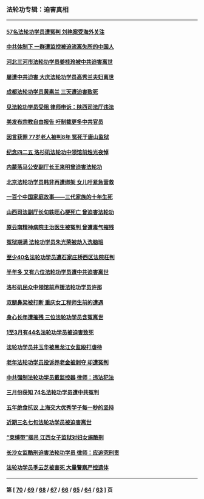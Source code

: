 ### 法轮功专辑：迫害真相
---
#### [57名法轮功学员遭冤判 刘艳案受海外关注](../../pages/nf4379/n13726210.md?05080430) 
#### [中共体制下 一群遭监控被迫流离失所的中国人](../../pages/nf4379/n13725531.md?05080430) 
#### [河北三河市法轮功学员姜桂玲被中共迫害离世](../../pages/nf4379/n13724089.md?05080430) 
#### [屡遭中共迫害 大庆法轮功学员高秀兰夫妇离世](../../pages/nf4379/n13723307.md?05080430) 
#### [成都法轮功学员黄素兰 三天遭迫害致死](../../pages/nf4379/n13722817.md?05080430) 
#### [见法轮功学员受阻 律师申诉：陕西司法厅违法](../../pages/nf4379/n13720981.md?05080430) 
#### [美发布宗教自由报告 吁制裁更多中共官员](../../pages/nf4379/n13720670.md?05080430) 
#### [因言获罪 77岁老人被判8年 冤死于唐山监狱](../../pages/nf4379/n13718512.md?05080430) 
#### [纪念四二五 洛杉矶法轮功中领馆前烛光夜悼](../../pages/nf4379/n13719557.md?05080430) 
#### [内蒙落马公安副厅长王来明曾迫害法轮功](../../pages/nf4379/n13717744.md?05080430) 
#### [北京法轮功学员韩非再遭绑架 女儿吁紧急营救](../../pages/nf4379/n13717927.md?05080430) 
#### [一百个中国家庭故事——三代家族的十年生死](../../pages/nf4379/n13716313.md?05080430) 
#### [山西司法副厅长句轶旺心梗死亡 曾迫害法轮功](../../pages/nf4379/n13716878.md?05080430) 
#### [原云南精神病院主治医生被冤判 曾遭毒气摧残](../../pages/nf4379/n13714548.md?05080430) 
#### [冤狱期满 法轮功学员朱光荣被劫入洗脑班](../../pages/nf4379/n13708358.md?05080430) 
#### [至少40名法轮功学员遭石家庄桥西区法院枉判](../../pages/nf4379/n13713749.md?05080430) 
#### [半年多 又有六位法轮功学员遭中共迫害离世](../../pages/nf4379/n13712382.md?05080430) 
#### [洛杉矶民众中领馆前声援法轮功学员许那](../../pages/nf4379/n13710251.md?05080430) 
#### [双腿鼻梁被打断 重庆女工程师生前的遭遇](../../pages/nf4379/n13709854.md?05080430) 
#### [身心长年遭摧残 三位法轮功学员含冤离世](../../pages/nf4379/n13692679.md?05080430) 
#### [1至3月有44名法轮功学员被迫害致死](../../pages/nf4379/n13704649.md?05080430) 
#### [法轮功学员井玉华被黑龙江女监殴打虐待](../../pages/nf4379/n13709102.md?05080430) 
#### [老年法轮功学员投诉养老金被剥夺 却遭冤判](../../pages/nf4379/n13697069.md?05080430) 
#### [中共强制法轮功学员戴监控器 律师：违法犯法](../../pages/nf4379/n13699665.md?05080430) 
#### [三月份获知 74名法轮功学员遭中共冤判](../../pages/nf4379/n13694951.md?05080430) 
#### [五年绝食抗议 上海交大优秀学子每一秒的坚持](../../pages/nf4379/n13669136.md?05080430) 
#### [近期三名七旬法轮功学员被迫害离世](../../pages/nf4379/n13688715.md?05080430) 
#### [“束缚带”捆吊 江西女子监狱对妇女施酷刑](../../pages/nf4379/n13682860.md?05080430) 
#### [长沙女监酷刑迫害法轮功学员 律师：应追究刑责](../../pages/nf4379/n13684077.md?05080430) 
#### [法轮功学员季云芝被害死 大量警察严控遗体](../../pages/nf4379/n13683424.md?05080430) 

---
#### 第 [ [70](./70.md?05080430) / [69](./69.md?05080430) / [68](./68.md?05080430) / [67](./67.md?05080430) / [66](./66.md?05080430) / [65](./65.md?05080430) / [64](./64.md?05080430) / [63](./63.md?05080430) ] 页
